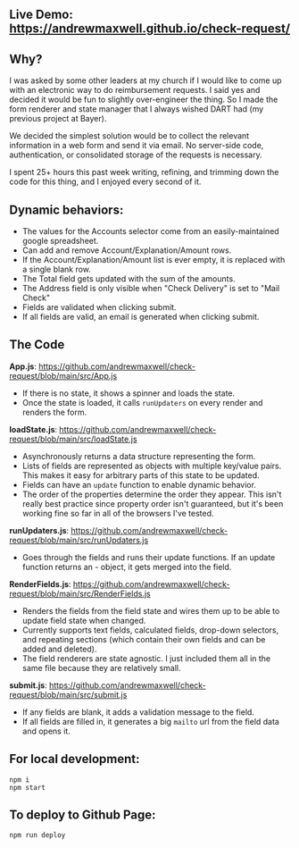 ## Live Demo: https://andrewmaxwell.github.io/check-request/

## Why?
I was asked by some other leaders at my church if I would like to come up with an electronic way to do reimbursement requests. I said yes and decided it would be fun to slightly over-engineer the thing. So I made the form renderer and state manager that I always wished DART had (my previous project at Bayer).

We decided the simplest solution would be to collect the relevant information in a web form and send it via email. No server-side code, authentication, or consolidated storage of the requests is necessary.

I spent 25+ hours this past week writing, refining, and trimming down the code for this thing, and I enjoyed every second of it.

## Dynamic behaviors:
- The values for the Accounts selector come from an easily-maintained google spreadsheet.
- Can add and remove Account/Explanation/Amount rows.
- If the Account/Explanation/Amount list is ever empty, it is replaced with a single blank row.
- The Total field gets updated with the sum of the amounts.
- The Address field is only visible when "Check Delivery" is set to "Mail Check"
- Fields are validated when clicking submit.
- If all fields are valid, an email is generated when clicking submit.

## The Code
__App.js__: https://github.com/andrewmaxwell/check-request/blob/main/src/App.js
- If there is no state, it shows a spinner and loads the state.
- Once the state is loaded, it calls `runUpdaters` on every render and renders the form.

__loadState.js__: https://github.com/andrewmaxwell/check-request/blob/main/src/loadState.js
- Asynchronously returns a data structure representing the form.
- Lists of fields are represented as objects with multiple key/value pairs. This makes it easy for arbitrary parts of this state to be updated.
- Fields can have an `update` function to enable dynamic behavior.
- The order of the properties determine the order they appear. This isn't really best practice since property order isn't guaranteed, but it's been working fine so far in all of the browsers I've tested.

__runUpdaters.js__: https://github.com/andrewmaxwell/check-request/blob/main/src/runUpdaters.js
- Goes through the fields and runs their update functions. If an update function returns an - object, it gets merged into the field.

__RenderFields.js__: https://github.com/andrewmaxwell/check-request/blob/main/src/RenderFields.js
- Renders the fields from the field state and wires them up to be able to update field state when changed.
- Currently supports text fields, calculated fields, drop-down selectors, and repeating sections (which contain their own fields and can be added and deleted).
- The field renderers are state agnostic. I just included them all in the same file because they are relatively small.

__submit.js__: https://github.com/andrewmaxwell/check-request/blob/main/src/submit.js
- If any fields are blank, it adds a validation message to the field.
- If all fields are filled in, it generates a big `mailto` url from the field data and opens it.



## For local development: 
```
npm i
npm start
```

## To deploy to Github Page:
```
npm run deploy
```
